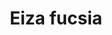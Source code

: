 ---
title: Eiza fucsia
date: 
draft: false

# descripcion
description : Conjunto de aros y dije de plata con cristal

materials: Plata 925

color: Plateado y cristal

dimensions: 0,8cm x 1,9cm (dije) - 0,6cm x 1,3cm (aros)

code: 06-18-0396

type: "Conjuntos"

categories: []

price: $9.270,00

price_eftvo: $7.880,00

# Images
# first image will be shown in the product page
images:
  # - image: "images/path_to_image"
  # La ubicacion de las imagenes es imagenes/Conjuntos/Conjuntos.Aros y Dije/06-18-0396-eiza-fucsia
  - image: "./images/conjuntos/aros_y_dije/06-18-0396-gota-cristal-fucsia_a.JPG"
  - image: "./images/conjuntos/aros_y_dije/06-18-0396-gota-cristal-fucsia_b.JPG"
---